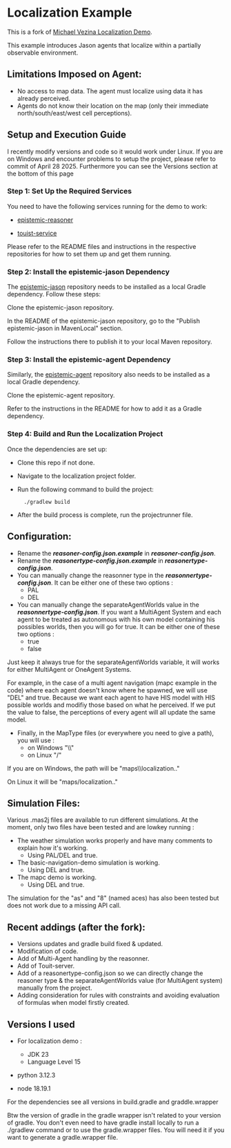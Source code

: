 # Localization Example
This is a fork of [Michael Vezina Localization Demo](https://github.com/MikeVezina/localization-demo).  

This example introduces Jason agents that localize within a partially observable environment.

## Limitations Imposed on Agent:

- No access to map data. The agent must localize using data it has already perceived.
- Agents do not know their location on the map (only their immediate north/south/east/west cell perceptions).

## Setup and Execution Guide

I recently modify versions and code so it would work under Linux.
If you are on Windows and encounter problems to setup the project, please refer to commit of April 28 2025.
Furthermore you can see the Versions section at the bottom of this page

### Step 1: Set Up the Required Services

You need to have the following services running for the demo to work:

- [epistemic-reasoner](https://github.com/Ethavanol/epistemic-reasoner)

- [touist-service](https://github.com/Ethavanol/touist-service)

Please refer to the README files and instructions in the respective repositories for how to set them up and get them running.

### Step 2: Install the epistemic-jason Dependency

The [epistemic-jason](https://github.com/Ethavanol/epistemic-jason) repository needs to be installed as a local Gradle dependency. Follow these steps:

Clone the epistemic-jason repository.

In the README of the epistemic-jason repository, go to the "Publish epistemic-jason in MavenLocal" section.

Follow the instructions there to publish it to your local Maven repository.

### Step 3: Install the epistemic-agent Dependency

Similarly, the [epistemic-agent](https://github.com/Ethavanol/epistemic-agents) repository also needs to be installed as a local Gradle dependency.

Clone the epistemic-agent repository.

Refer to the instructions in the README for how to add it as a Gradle dependency.

### Step 4: Build and Run the Localization Project

Once the dependencies are set up:

- Clone this repo if not done.
- Navigate to the localization project folder.
- Run the following command to build the project:
  
        ./gradlew build
  
- After the build process is complete, run the projectrunner file.

## Configuration:

- Rename the ***reasoner-config.json.example*** in ***reasoner-config.json***.
- Rename the ***reasonertype-config.json.example*** in ***reasonertype-config.json***.
- You can manually change the reasonner type in the ***reasonnertype-config.json***. It can be either one of these two options :
  - PAL
  - DEL
- You can manually change the separateAgentWorlds value in the ***reasonnertype-config.json***. If you want  a MultiAgent System and each agent to be treated as autonomous with his own model containing his possibles worlds, then you will go for true. It can be either one of these two options :
  - true
  - false

Just keep it always true for the separateAgentWorlds variable, it will works for either MultiAgent or OneAgent Systems.

For example, in the case of a multi agent navigation (mapc example in the code) where each agent doesn't know where he spawned, we will use "DEL" and true.
Because we want each agent to have HIS model with HIS possible worlds and modifiy those based on what he perceived.
If we put the value to false, the perceptions of every agent will all update the same model.

- Finally, in the MapType files (or everywhere you need to give a path), you will use :
  - on Windows "\\\\"
  - on Linux "/"

If you are on Windows, the path will be "maps\\\localization.."

On Linux it will be "maps/localization.."

## Simulation Files:

Various .mas2j files are available to run different simulations. At the moment, only two files have been tested and are lowkey running :

- The weather simulation works properly and have many comments to explain how it's working. 
  - Using PAL/DEL and true.
- The basic-navigation-demo simulation is working. 
  - Using DEL and true. 
- The mapc demo is working. 
  - Using DEL and true.

The simulation for the "as" and "8" (named aces) has also been tested but does not work due to a missing API call.

## Recent addings (after the fork):

- Versions updates and gradle build fixed & updated.
- Modification of code.
- Add of Multi-Agent handling by the reasonner.
- Add of Touit-server.
- Add of a reasonertype-config.json so we can directly change the reasoner type & the separateAgentWorlds value (for MultiAgent system) manually from the project.
- Adding consideration for rules with constraints and avoiding evaluation of formulas when model firstly created.

## Versions I used 
- For localization demo :
  - JDK 23
  - Language Level 15

- python 3.12.3
- node 18.19.1

For the dependencies see all versions in build.gradle and graddle.wrapper

Btw the version of gradle in the gradle wrapper isn't related to your version of gradle. You don't even need to have gradle install locally to run a ./gradlew command or to use the gradle.wrapper files.
You will need it if you want to generate a gradle.wrapper file.
